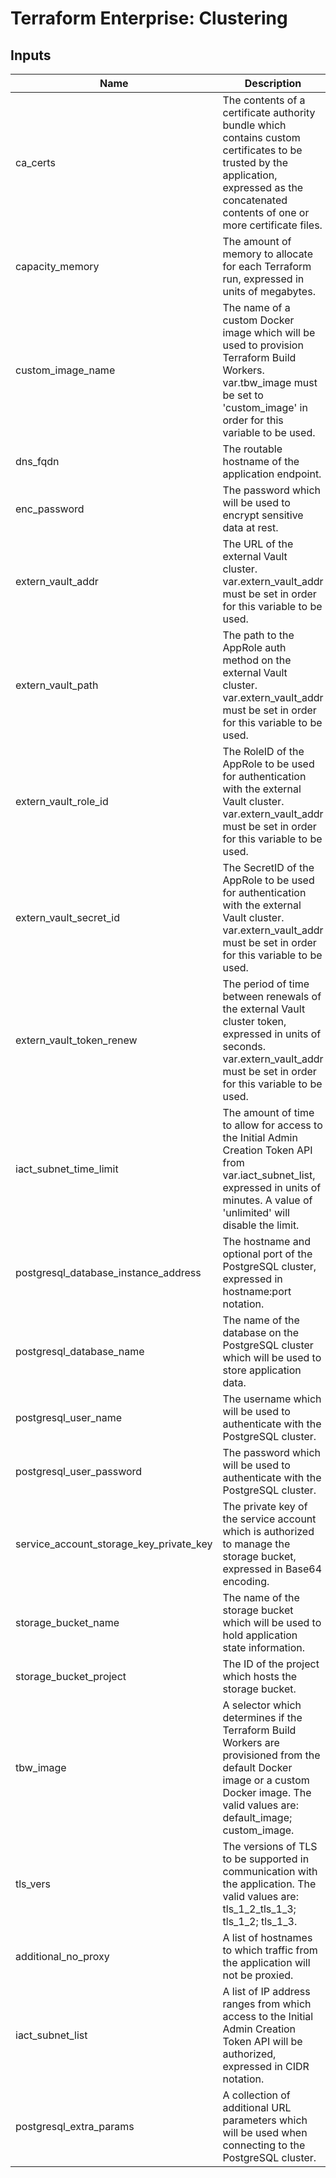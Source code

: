 # Terraform Enterprise: Clustering

## Inputs

| Name | Description | Type | Default | Required |
|------|-------------|------|---------|:-----:|
| ca\_certs | The contents of a certificate authority bundle which contains custom certificates to be trusted by the application, expressed as the concatenated contents of one or more certificate files. | `string` | n/a | yes |
| capacity\_memory | The amount of memory to allocate for each Terraform run, expressed in units of megabytes. | `number` | n/a | yes |
| custom\_image\_name | The name of a custom Docker image which will be used to provision Terraform Build Workers. var.tbw\_image must be set to 'custom\_image' in order for this variable to be used. | `string` | n/a | yes |
| dns\_fqdn | The routable hostname of the application endpoint. | `string` | n/a | yes |
| enc\_password | The password which will be used to encrypt sensitive data at rest. | `string` | n/a | yes |
| extern\_vault\_addr | The URL of the external Vault cluster. var.extern\_vault\_addr must be set in order for this variable to be used. | `string` | n/a | yes |
| extern\_vault\_path | The path to the AppRole auth method on the external Vault cluster. var.extern\_vault\_addr must be set in order for this variable to be used. | `string` | n/a | yes |
| extern\_vault\_role\_id | The RoleID of the AppRole to be used for authentication with the external Vault cluster. var.extern\_vault\_addr must be set in order for this variable to be used. | `string` | n/a | yes |
| extern\_vault\_secret\_id | The SecretID of the AppRole to be used for authentication with the external Vault cluster. var.extern\_vault\_addr must be set in order for this variable to be used. | `string` | n/a | yes |
| extern\_vault\_token\_renew | The period of time between renewals of the external Vault cluster token, expressed in units of seconds. var.extern\_vault\_addr must be set in order for this variable to be used. | `number` | n/a | yes |
| iact\_subnet\_time\_limit | The amount of time to allow for access to the Initial Admin Creation Token API from var.iact\_subnet\_list, expressed in units of minutes. A value of 'unlimited' will disable the limit. | `string` | n/a | yes |
| postgresql\_database\_instance\_address | The hostname and optional port of the PostgreSQL cluster, expressed in hostname:port notation. | `string` | n/a | yes |
| postgresql\_database\_name | The name of the database on the PostgreSQL cluster which will be used to store application data. | `string` | n/a | yes |
| postgresql\_user\_name | The username which will be used to authenticate with the PostgreSQL cluster. | `string` | n/a | yes |
| postgresql\_user\_password | The password which will be used to authenticate with the PostgreSQL cluster. | `string` | n/a | yes |
| service\_account\_storage\_key\_private\_key | The private key of the service account which is authorized to manage the storage bucket, expressed in Base64 encoding. | `string` | n/a | yes |
| storage\_bucket\_name | The name of the storage bucket which will be used to hold application state information. | `string` | n/a | yes |
| storage\_bucket\_project | The ID of the project which hosts the storage bucket. | `string` | n/a | yes |
| tbw\_image | A selector which determines if the Terraform Build Workers are provisioned from the default Docker image or a custom Docker image. The valid values are: default\_image; custom\_image. | `string` | n/a | yes |
| tls\_vers | The versions of TLS to be supported in communication with the application. The valid values are: tls\_1\_2\_tls\_1\_3; tls\_1\_2; tls\_1\_3. | `string` | n/a | yes |
| additional\_no\_proxy | A list of hostnames to which traffic from the application will not be proxied. | `list(string)` | `[]` | no |
| iact\_subnet\_list | A list of IP address ranges from which access to the Initial Admin Creation Token API will be authorized, expressed in CIDR notation. | `list(string)` | `[]` | no |
| postgresql\_extra\_params | A collection of additional URL parameters which will be used when connecting to the PostgreSQL cluster. | `map(string)` | `{}` | no |

